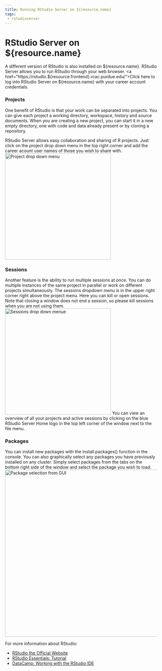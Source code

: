```yaml
---
title: Running RStudio Server on ${resource.name}
tags:
 - rstudioserver
---
```

# RStudio Server on ${resource.name}

A different version of RStudio is also installed on ${resource.name}.  RStudio Server allows you to run RStudio through your web browser.  <a href="https://rstudio.${resource.frontend}.rcac.purdue.edu/">Click here to log into RStudio Server on ${resource.name}</a> with your career account credentials.

### Projects
One benefit of RStudio is that your work can be separated into projects.  You can give each project a working directory, workspace, history and source documents.  When you are creating a new project, you can start it in a new empty directory, one with code and data already present or by cloning a repository.  

RStudio Server allows easy collaboration and sharing of R projects. Just click on the project drop down menu in the top right corner and add the career acount user names of those you wish to share with.
<img src="/knowledge/downloads/run/examples/apps/r/images/ShareRproject.PNG" alt="Project drop down menu" width="350"/>

### Sessions
Another feature is the ability to run multiple sessions at once. You can do multiple instances of the same project in parallel or work on different projects simultaneously. The sessions dropdown menu is in the upper right corner right above the project menu. Here you can kill or open sessions. Note that closing a window does not end a session, so please kill sessions when you are not using them.
<img src="/knowledge/downloads/run/examples/apps/r/images/Sessions.PNG" alt="Sessions drop down menue" width="350"/>
You can view an overview of all your projects and active sessions by clicking on the blue RStudio Server Home logo in the top left corner of the window next to the file menu.

### Packages
You can install new packages with the install.packages() function in the console.  You can also graphically select any packages you have previously installed on any cluster. Simply select packages from the tabs on the bottom right side of the window and select the package you wish to load.
<img src="/knowledge/downloads/run/examples/apps/r/images/package_GUI.PNG" alt="Package selection from GUI" width="550"/>

For more information about RStudio:
<ul>
 <li><a href="https://www.rstudio.com/">RStudio the Official Website</a></li>
 <li><a href="https://www.rstudio.com/resources/webinars/#rstudioessentials">RStudio Essentials: Tutorial</a></li>
 <li><a href="https://www.datacamp.com/courses/working-with-the-rstudio-ide-part-1">DataCamp: Working with the RStudio IDE</a></li>
</ul>
